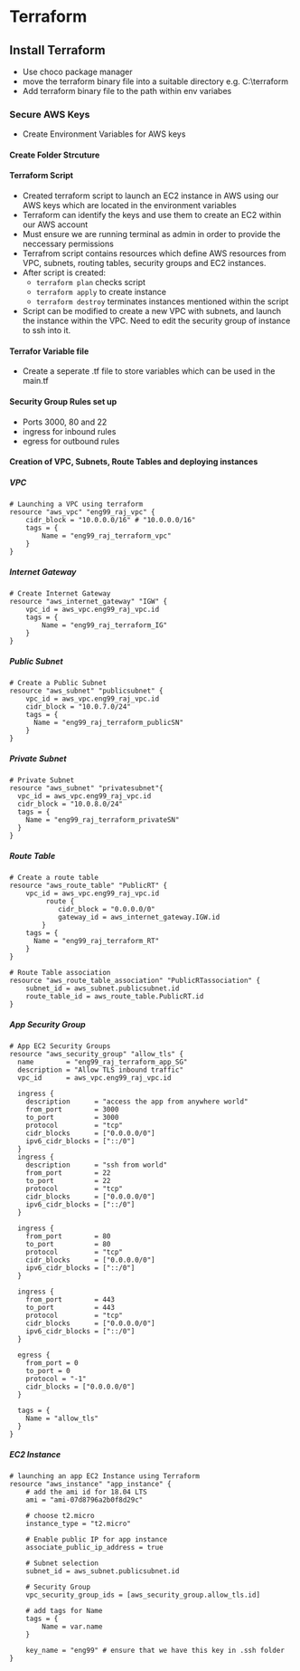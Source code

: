 # Terraform
## Install Terraform
* Use choco package manager
* move the terraform binary file into a suitable directory e.g. C:\terraform
* Add terraform binary file to the path within env variabes

### Secure AWS Keys
* Create Environment Variables for AWS keys

#### Create Folder Strcuture

#### Terraform Script 
* Created terraform script to launch an EC2 instance in AWS using our AWS keys which are located in the environment variables
* Terraform can identify the keys and use them to create an EC2 within our AWS account 
* Must ensure we are running terminal as admin in order to provide the neccessary permissions
* Terrafrom script contains resources which define AWS resources from VPC, subnets, routing tables, security groups and EC2 instances. 
* After script is created:
    - `terraform plan` checks script 
    - `terraform apply` to create instance
    - `terraform destroy` terminates instances mentioned within the script
* Script can be modified to create a new VPC with subnets, and launch the instance within the VPC. Need to edit the security group of instance to ssh into it. 

#### Terrafor Variable file 
* Create a seperate .tf file to store variables which can be used in the main.tf

#### Security Group Rules set up
* Ports 3000, 80 and 22
* ingress for inbound rules 
* egress for outbound rules

#### Creation of VPC, Subnets, Route Tables and deploying instances

##### VPC
```
# Launching a VPC using terraform
resource "aws_vpc" "eng99_raj_vpc" {
    cidr_block = "10.0.0.0/16" # "10.0.0.0/16"
    tags = {
        Name = "eng99_raj_terraform_vpc"
    }
}
```

##### Internet Gateway
```
# Create Internet Gateway
resource "aws_internet_gateway" "IGW" {
    vpc_id = aws_vpc.eng99_raj_vpc.id
    tags = {
        Name = "eng99_raj_terraform_IG"
    }
}
```

##### Public Subnet
```
# Create a Public Subnet
resource "aws_subnet" "publicsubnet" {
    vpc_id = aws_vpc.eng99_raj_vpc.id
    cidr_block = "10.0.7.0/24"
    tags = {
      Name = "eng99_raj_terraform_publicSN"
    }
}
```

##### Private Subnet
```
# Private Subnet
resource "aws_subnet" "privatesubnet"{
  vpc_id = aws_vpc.eng99_raj_vpc.id
  cidr_block = "10.0.8.0/24"
  tags = {
    Name = "eng99_raj_terraform_privateSN"
  }
}
```

##### Route Table
```
# Create a route table
resource "aws_route_table" "PublicRT" {
    vpc_id = aws_vpc.eng99_raj_vpc.id
         route {
            cidr_block = "0.0.0.0/0"
            gateway_id = aws_internet_gateway.IGW.id
        }
    tags = {
      Name = "eng99_raj_terraform_RT"
    }
}
```

```
# Route Table association
resource "aws_route_table_association" "PublicRTassociation" {
    subnet_id = aws_subnet.publicsubnet.id
    route_table_id = aws_route_table.PublicRT.id
}
```

##### App Security Group
```
# App EC2 Security Groups
resource "aws_security_group" "allow_tls" {
  name        = "eng99_raj_terraform_app_SG"
  description = "Allow TLS inbound traffic"
  vpc_id      = aws_vpc.eng99_raj_vpc.id

  ingress {
    description      = "access the app from anywhere world"
    from_port        = 3000
    to_port          = 3000
    protocol         = "tcp"
    cidr_blocks      = ["0.0.0.0/0"]
    ipv6_cidr_blocks = ["::/0"]
  }
  ingress {
    description      = "ssh from world"
    from_port        = 22
    to_port          = 22
    protocol         = "tcp"
    cidr_blocks      = ["0.0.0.0/0"]
    ipv6_cidr_blocks = ["::/0"]
  }

  ingress {
    from_port        = 80
    to_port          = 80
    protocol         = "tcp"
    cidr_blocks      = ["0.0.0.0/0"]
    ipv6_cidr_blocks = ["::/0"]
  }

  ingress {
    from_port        = 443
    to_port          = 443
    protocol         = "tcp"
    cidr_blocks      = ["0.0.0.0/0"]
    ipv6_cidr_blocks = ["::/0"]
  }

  egress {
    from_port = 0
    to_port = 0
    protocol = "-1"
    cidr_blocks = ["0.0.0.0/0"]
  }

  tags = {
    Name = "allow_tls"
  }
}

```

##### EC2 Instance
```
# launching an app EC2 Instance using Terraform
resource "aws_instance" "app_instance" {
    # add the ami id for 18.04 LTS
    ami = "ami-07d8796a2b0f8d29c"

    # choose t2.micro
    instance_type = "t2.micro"

    # Enable public IP for app instance
    associate_public_ip_address = true

    # Subnet selection
    subnet_id = aws_subnet.publicsubnet.id
    
    # Security Group
    vpc_security_group_ids = [aws_security_group.allow_tls.id]

    # add tags for Name
    tags = {
        Name = var.name
    }

    key_name = "eng99" # ensure that we have this key in .ssh folder
}
```